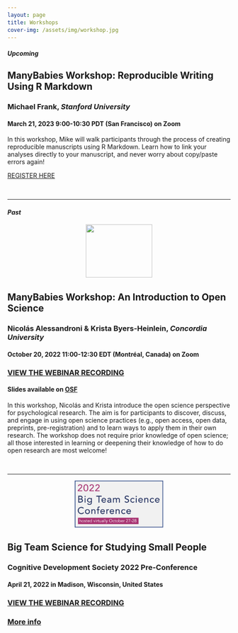 ```yaml
---
layout: page
title: Workshops
cover-img: /assets/img/workshop.jpg
---
```



#### *Upcoming*

## ManyBabies Workshop: Reproducible Writing Using R Markdown
### Michael Frank, *Stanford University*
#### March 21, 2023 9:00-10:30 PDT (San Francisco) on Zoom

In this workshop, Mike will walk participants through the process of creating reproducible manuscripts using R Markdown. Learn how to link your analyses directly to your manuscript, and never worry about copy/paste errors again! 

[REGISTER HERE](https://docs.google.com/forms/d/e/1FAIpQLSeiZLP9BrclDa1mMMgEWmVyvvZ8mLSjx3FK5bA7v5SSiNdvSw/viewform?usp=sf_link)

<br>

***

#### *Past*

<div class="container" align="center">
  <img border="0" src="https://www.cos.io/hs-fs/hubfs/badges_stacked.original.png?width=834&name=badges_stacked.original.png" width="150" height="120">
</div>

## ManyBabies Workshop: An Introduction to Open Science
### Nicolás Alessandroni & Krista Byers-Heinlein, *Concordia University*
#### October 20, 2022 11:00-12:30 EDT (Montréal, Canada) on Zoom

### [VIEW THE WEBINAR RECORDING](https://www.youtube.com/watch?v=bUQjJSLLL-M)
#### Slides available on [OSF](https://osf.io/5x8yk/)

In this workshop, Nicolás and Krista introduce the open science perspective for psychological research. The aim is for participants to discover, discuss, and engage in using open science practices (e.g., open access, open data, preprints, pre-registration) and to learn ways to apply them in their own research. The workshop does not require prior knowledge of open science; all those interested in learning or deepening their knowledge of how to do open research are most welcome! 

<br>

***

<div class="container" align="center">
  <img border="0" src="/assets/img/BTSCon2022_logo.png" width="200">
</div>

## Big Team Science for Studying Small People
### Cognitive Development Society 2022 Pre-Conference 
#### April 21, 2022 in Madison, Wisconsin, United States

### [VIEW THE WEBINAR RECORDING](https://stanford.zoom.us/rec/share/pQXzvhH5PbZwSLdObTd5JQiRWpU4JLy7oYVRRjIoTt219NKv45QW1NPwIe3TIcJT.u9zqXW9NCpBYsRP1)

### [More info]({{site.baseurl}}/2022-04-21-CDSpreconference/)
